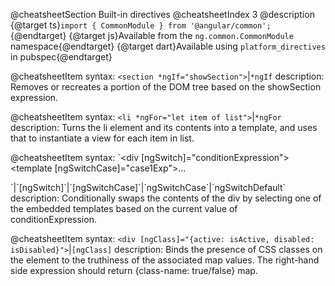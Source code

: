 @cheatsheetSection
Built-in directives
@cheatsheetIndex 3
@description
{@target ts}`import { CommonModule } from '@angular/common';`{@endtarget}
{@target js}Available from the `ng.common.CommonModule` namespace{@endtarget}
{@target dart}Available using `platform_directives` in pubspec{@endtarget}

@cheatsheetItem
syntax:
`<section *ngIf="showSection">`|`*ngIf`
description:
Removes or recreates a portion of the DOM tree based on the showSection expression.

@cheatsheetItem
syntax:
`<li *ngFor="let item of list">`|`*ngFor`
description:
Turns the li element and its contents into a template, and uses that to instantiate a view for each item in list.

@cheatsheetItem
syntax:
`<div [ngSwitch]="conditionExpression">
  <template [ngSwitchCase]="case1Exp">...</template>
  <template ngSwitchCase="case2LiteralString">...</template>
  <template ngSwitchDefault>...</template>
</div>`|`[ngSwitch]`|`[ngSwitchCase]`|`ngSwitchCase`|`ngSwitchDefault`
description:
Conditionally swaps the contents of the div by selecting one of the embedded templates based on the current value of conditionExpression.

@cheatsheetItem
syntax:
`<div [ngClass]="{active: isActive, disabled: isDisabled}">`|`[ngClass]`
description:
Binds the presence of CSS classes on the element to the truthiness of the associated map values. The right-hand side expression should return {class-name: true/false} map.
